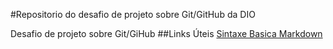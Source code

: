 #Repositorio do desafio de projeto  sobre Git/GitHub da DIO

Desafio de projeto sobre Git/GiHub
##Links  Úteis
[Sintaxe Basica Markdown](https://www.markdownguide.org/)

